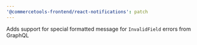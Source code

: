 ```yaml
---
'@commercetools-frontend/react-notifications': patch
---
```


Adds support for special formatted message for `InvalidField` errors from GraphQL

